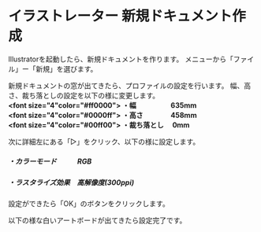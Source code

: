 # イラストレーター 新規ドキュメント作成


Illustratorを起動したら、新規ドキュメントを作ります。
メニューから「ファイル」ー「新規」を選びます。



新規ドキュメントの窓が出てきたら、プロファイルの設定を行います。
幅、高さ、裁ち落としの設定を以下の様に変更します。<br>
<b><font size="4"color="#ff0000">
・幅　　　　　635mm</font></b><br>
<b><font size="4"color="#0000ff">
・高さ　　　　458mm</font></b><br>
<b><font size="4"color="#00ff00">
・裁ち落とし　    0mm</font></b>
<br>


次に詳細左にある「▷」をクリック、以下の様に設定します。
##### ・カラーモード　　　RGB
##### ・ラスタライズ効果　高解像度(300ppi)



設定ができたら「OK」のボタンをクリックします。


以下の様な白いアートボードが出てきたら設定完了です。

